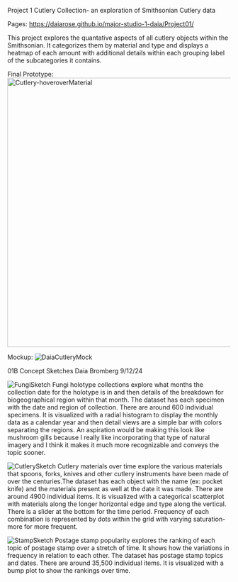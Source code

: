 Project 1
Cutlery Collection- an exploration of Smithsonian Cutlery data

Pages: https://daiarose.github.io/major-studio-1-daia/Project01/

This project explores the quantative aspects of all cutlery objects within the Smithsonian. It categorizes them by material and type and displays a heatmap of each amount with additional details within each grouping label of the subcategories it contains.

Final Prototype:
<img width="607" alt="Cutlery-hoveroverMaterial" src="https://github.com/user-attachments/assets/9b54a426-99d6-458e-b052-b6dd0ee5cda2" />

Mockup:
![DaiaCutleryMock](https://github.com/user-attachments/assets/aba1682c-79ca-45a9-8478-a63aeb0b04c1)


01B Concept Sketches
Daia Bromberg 9/12/24


![FungiSketch](https://github.com/user-attachments/assets/9a6aaacf-52ef-49d4-99a3-c04345c65da6)
Fungi holotype collections explore what months the collection date for the holotype is in and then details of the breakdown for biogeographical region within that month. The dataset has each specimen with the date and region of collection. There are around 600 individual specimens. It is visualized with a radial histogram to display the monthly data as a calendar year and then detail views are a simple bar with colors separating the regions. An aspiration would be making this look like mushroom gills because I really like incorporating that type of natural imagery and I think it makes it much more recognizable and conveys the topic sooner.  

![CutlerySketch](https://github.com/user-attachments/assets/7834713f-7aae-45a7-8776-a96494d61ce0)
Cutlery materials over time explore the various materials that spoons, forks, knives and other cutlery instruments have been made of over the centuries.The dataset has each object with the name (ex: pocket knife) and the materials present as well at the date it was made. There are around 4900 individual items. It is visualized with a categorical scatterplot with materials along the longer horizontal edge and type along the vertical. There is a slider at the bottom for the time period. Frequency of each combination is represented by dots within the grid with varying saturation- more for more frequent.

![StampSketch](https://github.com/user-attachments/assets/8956a544-1ad0-40c0-91ed-b77a0240a29f)
Postage stamp popularity explores the ranking of each topic of postage stamp over a stretch of time. It shows how the variations in frequency in relation to each other. The dataset has postage stamp topics and dates. There are around 35,500 individual items. It is visualized with a bump plot to show the rankings over time.
